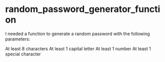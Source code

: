 # random_password_generator_function

I needed a function to generate a random password with the following parameters:

At least 8 characters
At least 1 capital letter
At least 1 number
At least 1 special character
